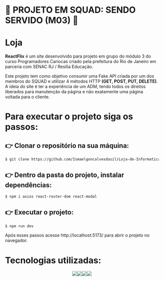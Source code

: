 # :space_invader: PROJETO EM SQUAD: SENDO SERVIDO (M03) :space_invader:

# Loja

<strong>ReactFlix</strong> é um site desenvolvido para projeto em grupo do módulo 3 do curso Programadores Cariocas criado pela prefeitura do Rio de Janeiro em parceria com SENAC RJ / Resília Educação.

Este projeto tem como objetivo consumir uma Fake API criada por um dos membros do SQUAD e utilizar 4 métodos HTTP <strong>(GET, POST, PUT, DELETE)</strong>. A ideia do site é ter a experiência de um ADM, tendo todos os direitos liberados para manutenção da página e não exatamente uma página voltada para o cliente.

# Para executar o projeto siga os passos:


## 👉  Clonar o repositório na sua máquina:

```sh
$ git clone https://github.com/Ismaelgoncalvesdasil/Loja-de-Informatica-projeto-Grupo-modulo3.git
```
## 👉 Dentro da pasta do projeto, instalar dependências:

```sh
$ npm i axios react-router-dom react-modal
```
## 👉 Executar o projeto:

```sh
$ npm run dev
```

Após esses passos acesse http://localhost:5173/ para abrir o projeto no navegador.

# Tecnologias utilizadas: 
<div style="display: flex; justify-content: center;">
  <img src="https://img.shields.io/badge/React-20232A?style=for-the-badge&logo=react&logoColor=61DAFB">
  <!-- <img src="https://img.shields.io/badge/Bootstrap-563D7C?style=for-the-badge&logo=bootstrap&logoColor=white"> -->
  <img src="https://img.shields.io/badge/Node.js-43853D?style=for-the-badge&logo=node.js&logoColor=white">
  <img src="https://img.shields.io/badge/vite-%23646CFF.svg?style=for-the-badge&logo=vite&logoColor=white">
  <img src="https://img.shields.io/badge/javascript-%23323330.svg?style=for-the-badge&logo=javascript&logoColor=%23F7DF1E">
 </div>
